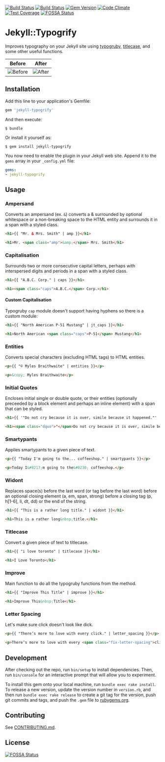 [![Build Status](https://travis-ci.org/myles/jekyll-typogrify.svg?branch=develop)](https://travis-ci.org/myles/jekyll-typogrify)
[![Build Status](https://ci.appveyor.com/api/projects/status/bw6g4akc9x8g1x33/branch/master?svg=true)](https://ci.appveyor.com/project/MylesBraithwaite/jekyll-typogrify/branch/develop)
[![Gem Version](https://badge.fury.io/rb/jekyll-typogrify.svg)](http://badge.fury.io/rb/jekyll-typogrify)
[![Code Climate](https://codeclimate.com/github/myles/jekyll-typogrify/badges/gpa.svg)](https://codeclimate.com/github/myles/jekyll-typogrify)
[![Test Coverage](https://codeclimate.com/github/myles/jekyll-typogrify/badges/coverage.svg)](https://codeclimate.com/github/myles/jekyll-typogrify/coverage)
[![FOSSA Status](https://app.fossa.io/api/projects/git%2Bgithub.com%2Fmyles%2Fjekyll-typogrify.svg?type=shield)](https://app.fossa.io/projects/git%2Bgithub.com%2Fmyles%2Fjekyll-typogrify?ref=badge_shield)

# Jekyll::Typogrify

Improves typography on your Jekyll site using [typogruby](http://avdgaag.github.io/typogruby/), [titlecase](https://github.com/samsouder/titlecase), and some other useful functions.

| Before | After |
| ------ | ----- |
| ![Before](https://raw.githubusercontent.com/myles/jekyll-typogrify/master/screenshots/before.png) | ![After](https://raw.githubusercontent.com/myles/jekyll-typogrify/master/screenshots/after.png) |

## Installation

Add this line to your application's Gemfile:

```ruby
gem 'jekyll-typogrify'
```

And then execute:

    $ bundle

Or install it yourself as:

    $ gem install jekyll-typogrify

You now need to enable the plugin in your Jekyll web site. Append it to the `gems` array in your `_config.yml` file:

```yaml
gems:
- jekyll-typogrify
```

## Usage

### Ampersand

Converts an ampersand (ex. `&`) converts a & surrounded by optional whitespace or a non-breaking space to the HTML entity and surrounds it in a span with a styled class.

```html
<h1>{{ "Mr. & Mrs. Smith" | amp }}</h1>

<h1>Mr. <span class="amp">&amp;</span> Mrs. Smith</h1>
```

### Capitalisation

Surrounds two or more consecutive capital letters, perhaps with interspersed digits and periods in a span with a styled class.

```html
<h1>{{ "A.B.C. Corp." | caps }}</h1>

<h1><span class="caps">A.B.C.</span> Corp.</h1>
```

#### Custom Capitalisation

Typogruby `cap` module doesn't support having hyphens so there is a custom
module:

```html
<h1>{{ "North American P-51 Mustang" | jt_caps }}</h1>

<h1>North American <span class="caps">P-51</span> Mustang</h1>
```

### Entities

Converts special characters (excluding HTML tags) to HTML entities.

```html
<p>{{ "© Myles Braithwaite" | entities }}</p>

<p>&copy; Myles Braithwaite</p>
```

### Initial Quotes

Encloses initial single or double quote, or their entities (optionally preceeded by a block element and perhaps an inline element) with a span that can be styled.

```html
<h1>{{ '"Do not cry because it is over, simile because it happened."' | initial_quotes }}</h1>

<h1><span class="dquo">"</span>Do not cry because it is over, simile because it happened."</h1>
```

### Smartypants

Applies smartypants to a given piece of text.

```html
<p>{{ "Today I'm going to the... coffeeshop." | smartypants }}</p>

<p>Today I&#8217;m going to the&#8230; coffeeshop.</p>
```

### Widont

Replaces space(s) before the last word (or tag before the last word) before an optional closing element (a, em, span, strong) before a closing tag (p, h[1-6], li, dt, dd) or the end of the string.

```html
<h1>{{ "This is a rather long title." | widont }}</h1>

<h1>This is a rather long&nbsp;title.</h1>
```

### Titlecase

Convert a given piece of text to titlecase.

```html
<h1>{{ "i love toronto" | titlecase }}</h1>

<h1>I Love Toronto</h1>
```

### Improve

Main function to do all the typogruby functions from the method.

```html
<h1>{{ "Improve This Title" | improve }}</h1>

<h1>Improve This&nbsp;Title</h1>
```

### Letter Spacing

Let's make sure click doesn't look like dick.

```html
<p>{{ "There’s more to love with every click." | letter_spacing }}</p>

<p>There’s more to love with every <span class="fix-letter-spacing">click</p>.</p>
```

## Development

After checking out the repo, run `bin/setup` to install dependencies. Then, run `bin/console` for an interactive prompt that will allow you to experiment.

To install this gem onto your local machine, run `bundle exec rake install`. To release a new version, update the version number in `version.rb`, and then run `bundle exec rake release` to create a git tag for the version, push git commits and tags, and push the `.gem` file to [rubygems.org](https://rubygems.org).

## Contributing

See [CONTRIBUTING.md](CONTRIBUTING.md).


## License
[![FOSSA Status](https://app.fossa.io/api/projects/git%2Bgithub.com%2Fmyles%2Fjekyll-typogrify.svg?type=large)](https://app.fossa.io/projects/git%2Bgithub.com%2Fmyles%2Fjekyll-typogrify?ref=badge_large)